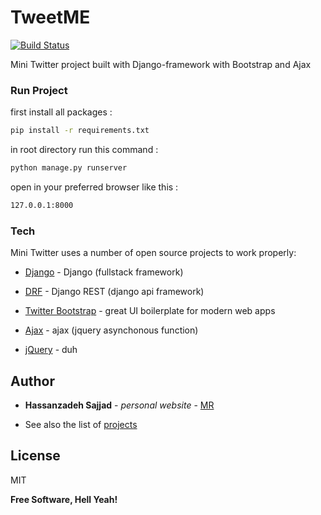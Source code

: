 # TweetME
[![Build Status](https://travis-ci.org/joemccann/dillinger.svg?branch=master)](https://travis-ci.org/joemccann/dillinger)

Mini Twitter project built with Django-framework with Bootstrap and Ajax


### Run Project
first install all packages :

```sh
pip install -r requirements.txt
```

in root directory run this command :

```sh
python manage.py runserver
```

open in your preferred browser like this :

```sh
127.0.0.1:8000
```


### Tech

Mini Twitter uses a number of open source projects to work properly:

* [Django] - Django (fullstack framework)
* [DRF] - Django REST (django api framework)
* [Twitter Bootstrap] - great UI boilerplate for modern web apps
* [Ajax] - ajax (jquery asynchonous function)
* [jQuery] - duh


  [Django]: <https://www.djangoproject.com/>
  [DRF]: <https://www.django-rest-framework.org/>
  [Twitter Bootstrap]: <http://twitter.github.com/bootstrap/>
  [jQuery]: <http://jquery.com>
  [Ajax]: <http://api.jquery.com/jquery.ajax/>
  

## Author

* **Hassanzadeh Sajjad** - *personal website* - [MR](http://mrhassanzadeh.ir)

- See also the list of [projects](https://github.com/Hassanzadeh-sd?tab=repositories)

License
----

MIT


**Free Software, Hell Yeah!**
